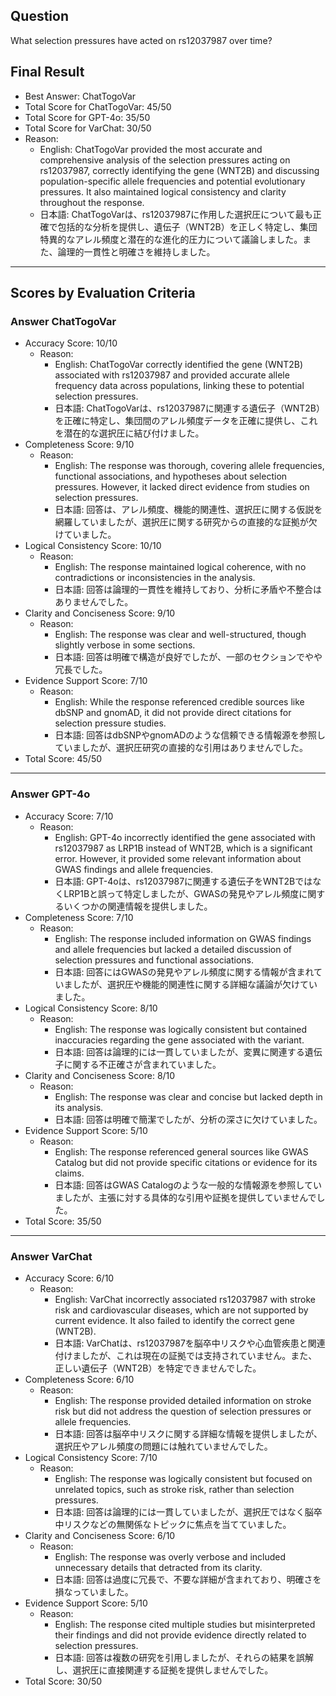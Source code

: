 ## Question

What selection pressures have acted on rs12037987 over time?

## Final Result

- Best Answer: ChatTogoVar
- Total Score for ChatTogoVar: 45/50
- Total Score for GPT-4o: 35/50
- Total Score for VarChat: 30/50
- Reason:
  - English: ChatTogoVar provided the most accurate and comprehensive analysis of the selection pressures acting on rs12037987, correctly identifying the gene (WNT2B) and discussing population-specific allele frequencies and potential evolutionary pressures. It also maintained logical consistency and clarity throughout the response.
  - 日本語: ChatTogoVarは、rs12037987に作用した選択圧について最も正確で包括的な分析を提供し、遺伝子（WNT2B）を正しく特定し、集団特異的なアレル頻度と潜在的な進化的圧力について議論しました。また、論理的一貫性と明確さを維持しました。

---

## Scores by Evaluation Criteria

### Answer ChatTogoVar
- Accuracy Score: 10/10
  - Reason: 
    - English: ChatTogoVar correctly identified the gene (WNT2B) associated with rs12037987 and provided accurate allele frequency data across populations, linking these to potential selection pressures.
    - 日本語: ChatTogoVarは、rs12037987に関連する遺伝子（WNT2B）を正確に特定し、集団間のアレル頻度データを正確に提供し、これを潜在的な選択圧に結び付けました。
- Completeness Score: 9/10
  - Reason: 
    - English: The response was thorough, covering allele frequencies, functional associations, and hypotheses about selection pressures. However, it lacked direct evidence from studies on selection pressures.
    - 日本語: 回答は、アレル頻度、機能的関連性、選択圧に関する仮説を網羅していましたが、選択圧に関する研究からの直接的な証拠が欠けていました。
- Logical Consistency Score: 10/10
  - Reason: 
    - English: The response maintained logical coherence, with no contradictions or inconsistencies in the analysis.
    - 日本語: 回答は論理的一貫性を維持しており、分析に矛盾や不整合はありませんでした。
- Clarity and Conciseness Score: 9/10
  - Reason: 
    - English: The response was clear and well-structured, though slightly verbose in some sections.
    - 日本語: 回答は明確で構造が良好でしたが、一部のセクションでやや冗長でした。
- Evidence Support Score: 7/10
  - Reason: 
    - English: While the response referenced credible sources like dbSNP and gnomAD, it did not provide direct citations for selection pressure studies.
    - 日本語: 回答はdbSNPやgnomADのような信頼できる情報源を参照していましたが、選択圧研究の直接的な引用はありませんでした。
- Total Score: 45/50

---

### Answer GPT-4o
- Accuracy Score: 7/10
  - Reason: 
    - English: GPT-4o incorrectly identified the gene associated with rs12037987 as LRP1B instead of WNT2B, which is a significant error. However, it provided some relevant information about GWAS findings and allele frequencies.
    - 日本語: GPT-4oは、rs12037987に関連する遺伝子をWNT2BではなくLRP1Bと誤って特定しましたが、GWASの発見やアレル頻度に関するいくつかの関連情報を提供しました。
- Completeness Score: 7/10
  - Reason: 
    - English: The response included information on GWAS findings and allele frequencies but lacked a detailed discussion of selection pressures and functional associations.
    - 日本語: 回答にはGWASの発見やアレル頻度に関する情報が含まれていましたが、選択圧や機能的関連性に関する詳細な議論が欠けていました。
- Logical Consistency Score: 8/10
  - Reason: 
    - English: The response was logically consistent but contained inaccuracies regarding the gene associated with the variant.
    - 日本語: 回答は論理的には一貫していましたが、変異に関連する遺伝子に関する不正確さが含まれていました。
- Clarity and Conciseness Score: 8/10
  - Reason: 
    - English: The response was clear and concise but lacked depth in its analysis.
    - 日本語: 回答は明確で簡潔でしたが、分析の深さに欠けていました。
- Evidence Support Score: 5/10
  - Reason: 
    - English: The response referenced general sources like GWAS Catalog but did not provide specific citations or evidence for its claims.
    - 日本語: 回答はGWAS Catalogのような一般的な情報源を参照していましたが、主張に対する具体的な引用や証拠を提供していませんでした。
- Total Score: 35/50

---

### Answer VarChat
- Accuracy Score: 6/10
  - Reason: 
    - English: VarChat incorrectly associated rs12037987 with stroke risk and cardiovascular diseases, which are not supported by current evidence. It also failed to identify the correct gene (WNT2B).
    - 日本語: VarChatは、rs12037987を脳卒中リスクや心血管疾患と関連付けましたが、これは現在の証拠では支持されていません。また、正しい遺伝子（WNT2B）を特定できませんでした。
- Completeness Score: 6/10
  - Reason: 
    - English: The response provided detailed information on stroke risk but did not address the question of selection pressures or allele frequencies.
    - 日本語: 回答は脳卒中リスクに関する詳細な情報を提供しましたが、選択圧やアレル頻度の問題には触れていませんでした。
- Logical Consistency Score: 7/10
  - Reason: 
    - English: The response was logically consistent but focused on unrelated topics, such as stroke risk, rather than selection pressures.
    - 日本語: 回答は論理的には一貫していましたが、選択圧ではなく脳卒中リスクなどの無関係なトピックに焦点を当てていました。
- Clarity and Conciseness Score: 6/10
  - Reason: 
    - English: The response was overly verbose and included unnecessary details that detracted from its clarity.
    - 日本語: 回答は過度に冗長で、不要な詳細が含まれており、明確さを損なっていました。
- Evidence Support Score: 5/10
  - Reason: 
    - English: The response cited multiple studies but misinterpreted their findings and did not provide evidence directly related to selection pressures.
    - 日本語: 回答は複数の研究を引用しましたが、それらの結果を誤解し、選択圧に直接関連する証拠を提供しませんでした。
- Total Score: 30/50